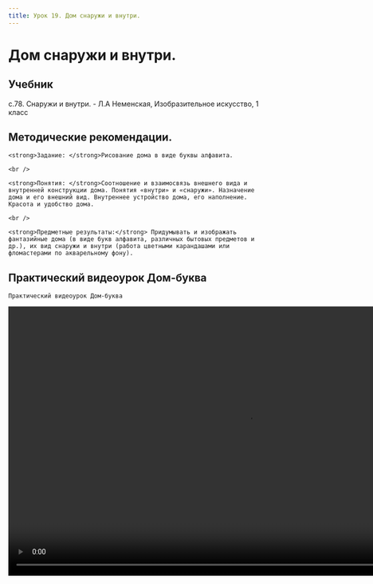 ```yaml
---
title: Урок 19. Дом снаружи и внутри.
---
```


# Дом снаружи и внутри.

## Учебник

с.78. Снаружи и внутри. - Л.А Неменская, Изобразительное искусство, 1 класс

## Методические рекомендации.

<p>
	<strong>Задание: </strong>Рисование дома в виде буквы алфавита.
</p>
<p>
	<br />
</p>
<p>
	<strong>Понятия: </strong>Соотношение и взаимосвязь внешнего вида и внутренней конструкции дома. Понятия «внутри» и «снаружи». Назначение дома и его внешний вид. Внутреннее устройство дома, его наполнение. Красота и удобство дома.
</p>
<p>
	<br />
</p>
<p>
	<strong>Предметные результаты:</strong> Придумывать и изображать фантазийные дома (в виде букв алфавита, различных бытовых предметов и др.), их вид снаружи и внутри (работа цветными карандашами или фломастерами по акварельному фону).
</p>

## Практический видеоурок Дом-буква

<p>
	Практический видеоурок Дом-буква
</p>


<video width="960" height="540" controls>
  <source src="https://vod-progressive.akamaized.net/exp=1667466121~acl=%2Fvimeo-prod-skyfire-std-us%2F01%2F335%2F14%2F351676221%2F1426098349.mp4~hmac=540f45a6281c0dd1d070d33f8b048593fb8e0ef93c7ff97d1765381a989422ed/vimeo-prod-skyfire-std-us/01/335/14/351676221/1426098349.mp4" type="video/mp4">
Your browser does not support the video tag.
</video>
